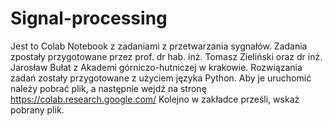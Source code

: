 # Signal-processing

Jest to Colab Notebook z zadaniami z przetwarzania sygnałów. Zadania zpostały przygotowane przez prof. dr hab. inż. Tomasz Zieliński oraz dr inż. Jarosław Bułat z Akademi górniczo-hutniczej w krakowie. Rozwiązania zadań zostały przygotowane z użyciem języka Python. Aby je uruchomić należy pobrać plik, a następnie wejdź na stronę https://colab.research.google.com/ Kolejno w zakładce prześli, wskaż pobrany plik.
